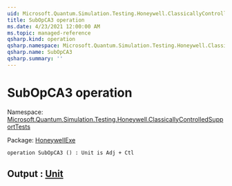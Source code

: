 ```yaml
---
uid: Microsoft.Quantum.Simulation.Testing.Honeywell.ClassicallyControlledSupportTests.SubOpCA3
title: SubOpCA3 operation
ms.date: 4/23/2021 12:00:00 AM
ms.topic: managed-reference
qsharp.kind: operation
qsharp.namespace: Microsoft.Quantum.Simulation.Testing.Honeywell.ClassicallyControlledSupportTests
qsharp.name: SubOpCA3
qsharp.summary: ''
---
```


# SubOpCA3 operation

Namespace: [Microsoft.Quantum.Simulation.Testing.Honeywell.ClassicallyControlledSupportTests](xref:Microsoft.Quantum.Simulation.Testing.Honeywell.ClassicallyControlledSupportTests)

Package: [HoneywellExe](https://nuget.org/packages/HoneywellExe)




```qsharp
operation SubOpCA3 () : Unit is Adj + Ctl
```


## Output : [Unit](xref:microsoft.quantum.qsharp.valueliterals#unit-literal)


